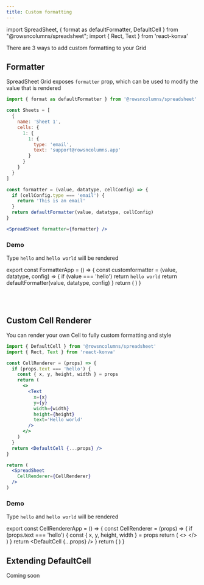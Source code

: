 ```yaml
---
title: Custom formatting
---
```

import SpreadSheet, { format as defaultFormatter, DefaultCell } from "@rowsncolumns/spreadsheet";
import { Rect, Text } from 'react-konva'

There are 3 ways to add custom formatting to your Grid

## Formatter

SpreadSheet Grid exposes `formatter` prop, which can be used to modify the value that is rendered

```jsx
import { format as defaultFormatter } from '@rowsncolumns/spreadsheet'

const Sheets = [
  {
    name: 'Sheet 1',
    cells: {
      1: {
        1: {
          type: 'email',
          text: 'support@rowsncolumns.app'
        }
      }
    }
  }
]

const formatter = (value, datatype, cellConfig) => {
  if (cellConfig.type === 'email') {
    return 'This is an email'
  }
  return defaultFormatter(value, datatype, cellConfig)
}

<SpreadSheet formatter={formatter} />
```

### Demo

Type `hello` and `hello world` will be rendered

export const FormatterApp = () => {
  const customformatter = (value, datatype, config) => {
    if (value === 'hello') return `hello world`
    return defaultFormatter(value, datatype, config)
  }
  return (
    <SpreadSheet
      formatter={customformatter}
    />
  )
}

<FormatterApp />

<br />
<br />

## Custom Cell Renderer

You can render your own Cell to fully custom formatting and style

```jsx
import { DefaultCell } from '@rowsncolumns/spreadsheet'
import { Rect, Text } from 'react-konva'

const CellRenderer = (props) => {
  if (props.text === 'hello') {
    const { x, y, height, width } = props
    return (
      <>
        <Text
          x={x}
          y={y}
          width={width}
          height={height}
          text='Hello world'
        />
      </>
    )
  }
  return <DefaultCell {...props} />
}

return (
  <SpreadSheet
    CellRenderer={CellRenderer}
  />
)
```

### Demo

Type `hello` and `hello world` will be rendered

export const CellRendererApp = () => {
  const CellRenderer = (props) => {
    if (props.text === 'hello') {
      const { x, y, height, width } = props
      return (
        <>
          <Text
            x={x}
            y={y}
            width={width}
            height={height}
            text='Hello world'
          />
        </>
      )
    }
    return <DefaultCell {...props} />
  }
  return (
    <SpreadSheet
      autoFocus={false}
      CellRenderer={CellRenderer}
    />
  )
}

<CellRendererApp />

## Extending DefaultCell

Coming soon